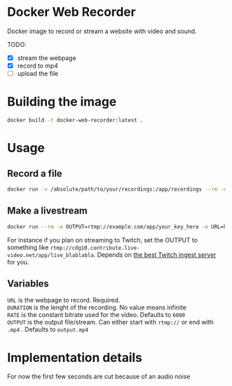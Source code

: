 # Docker Web Recorder

Docker image to record or stream a website with video and sound.

TODO:

- [x] stream the webpage
- [x] record to mp4
- [ ] upload the file

# Building the image

```bash
docker build -t docker-web-recorder:latest .
```

# Usage

## Record a file

```bash
docker run -v /absolute/path/to/your/recordings:/app/recordings --rm -e OUTPUT=video.mp4 -e URL=https://xxxxx.com/video/123456 -e DURATION=25 -it docker-web-recorder:latest
```

## Make a livestream

```bash
docker run --rm -e OUTPUT=rtmp://example.com/app/your_key_here -e URL=https://xxxxx.com/video/123456 -e RATE=1000 -e DURATION=120 -it docker-web-recorder:latest
```

For instance if you plan on streaming to Twitch, set the OUTPUT to something like `rtmp://cdg10.contribute.live-video.net/app/live_blablabla`. Depends on [the best Twitch ingest server](https://stream.twitch.tv/ingests) for you.

## Variables

`URL` is the webpage to record. Required.  
`DURATION` is the lenght of the recording. No value means infinite  
`RATE` is the constant bitrate used for the video. Defaults to `6000`  
`OUTPUT` is the output file/stream. Can either start with `rtmp://` or end with `.mp4` . Defaults to `output.mp4`

# Implementation details

For now the first few seconds are cut because of an audio noise
